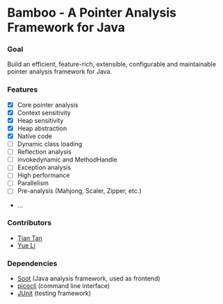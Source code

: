 # Bamboo - A Pointer Analysis Framework for Java

### Goal
Build an efficient, feature-rich, extensible, configurable and maintainable pointer analysis framework for Java.

### Features
* [x] Core pointer analysis
* [x] Context sensitivity
* [x] Heap sensitivity
* [x] Heap abstraction
* [x] Native code
* [ ] Dynamic class loading
* [ ] Reflection analysis
* [ ] invokedynamic and MethodHandle
* [ ] Exception analysis
* [ ] High performance
* [ ] Parallelism
* [ ] Pre-analysis (Mahjong, Scaler, Zipper, etc.)
* ...

### Contributors
* [Tian Tan](https://silverbullettt.bitbucket.io/)
* [Yue Li](https://yuelee.bitbucket.io/)

### Dependencies
* [Soot](https://soot-oss.github.io/soot/) (Java analysis framework, used as frontend)
* [picocli](https://picocli.info/) (command line interface)
* [JUnit](https://junit.org/junit4/) (testing framework)
